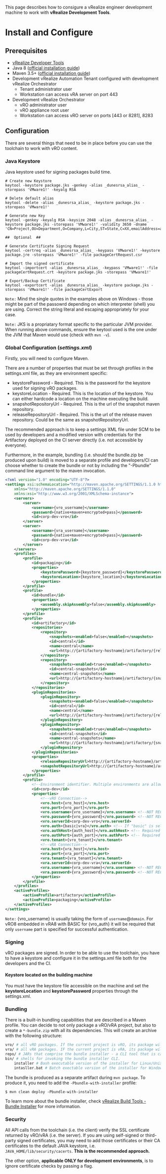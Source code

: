 This page describes how to consigure a vRealize engineer development machine to work with **vRealize Development Tools**.

# Install and Configure

## Prerequisites

-   [vRealize Developer Tools](https://marketplace.visualstudio.com/items?itemName=vmware-pscoe.vrealize-developer-tools)
-   Java 8 ([official installation guide](https://www.java.com/en/download/help/download_options.xml))
-   Maven 3.5+ ([official installation guide](https://maven.apache.org/install.html))
-   Development vRealize Automation Tenant configured with development vRealize Orchestrator
    -   Tenant administrator user
    -   Workstation can access vRA server on port 443
-   Development vRealize Orchestrator
    -   vRO administrator user
    -   vRO appliance root user
    -   Workstation can access vRO server on ports [443 or 8281], 8283

## Configuration

There are several things that need to be in place before you can use the toolchain to work with vRO content.

### Java Keystore

Java keystore used for signing packages build time.

```
# Create new Keystore
keytool -keystore package.jks -genkey -alias _dunesrsa_alias_ -storepass 'VMware1!' -keyalg RSA

# Delete default alias
keytool -delete -alias _dunesrsa_alias_ -keystore package.jks -storepass 'VMware1!'

# Generate new Key
keytool -genkey -keyalg RSA -keysize 2048 -alias _dunesrsa_alias_ -keystore package.jks -storepass 'VMware1!' -validity 3650 -dname 'CN=Project,OU=Department,O=Company,L=City,ST=State,C=XX,emailAddress=administrator@vsphere.local'

##  Optional  ##

# Generate Certificate Signing Request
keytool -certreq -alias _dunesrsa_alias_ -keypass 'VMware1!' -keystore package.jre -storepass 'VMware1!' -file packageCertRequest.csr

# Import the signed certificate
keytool -importcert -alias _dunesrsa_alias_ -keypass 'VMware1!' -file packageCertRequest.crt -keystore package.jks -storepass 'VMware1!'

# Export/Backup Certificate
keytool -exportcert -alias _dunesrsa_alias_ -keystore package.jks -storepass 'VMware1!' -file packageCertExport
```

`Note:` Mind the single quotes in the examples above on Windows - those might be part of the passowrd depending on which interpreter (shell) you are using. Correct the string literal and escaping appropriately for your case.

`Note:` JKS is a propriatary format specific to the particular JVM provider. When running above commands, ensure the keytool used is the one under the JVM that Maven would use (check with `mvn -v`).

### Global Configuration (_settings.xml_)

Firstly, you will need to configure Maven.

There are a number of properties that must be set through profiles in the settings.xml file, as they are environment specific:

-   keystorePassword - Required. This is the password for the keystore used for signing vRO packages.
-   keystoreLocation - Required. This is the location of the keystore. You can either hardcode a location on the machine executing the build.
-   snapshotRepositoryUrl - Required. This is the url of the snapshot maven repository.
-   releaseRepositoryUrl - Required. This is the url of the release maven repository. Could be the same as snapshotRepositoryUrl.

The recommended approach is to keep a settings XML file under SCM to be used by developers and a modified version with credentials for the Artifactory deployed on the CI server directly (i.e. not accessible by everyone).

Furthermore, in the example, bundling (i.e. should the bundle.zip be produced upon build) is moved to a separate profile
and developers/CI can choose whether to create the bundle or not by including the "-Pbundle" command line argument
to the maven invocation.

```xml
<?xml version="1.0" encoding="UTF-8"?>
<settings xsi:schemaLocation="http://maven.apache.org/SETTINGS/1.1.0 http://maven.apache.org/xsd/settings-1.1.0.xsd"
    xmlns="http://maven.apache.org/SETTINGS/1.1.0"
    xmlns:xsi="http://www.w3.org/2001/XMLSchema-instance">
    <servers>
        <server>
            <username>{vro_username}</username>
            <password>{native+maven+encrypted+pass}</password>
            <id>corp-dev-vro</id>
        </server>
        <server>
            <username>{vra_username}</username>
            <password>{native+maven+encrypted+pass}</password>
            <id>corp-dev-vra</id>
        </server>
    </servers>
    <profiles>
        <profile>
            <id>packaging</id>
            <properties>
                <keystorePassword>{keystore_password}</keystorePassword>
                <keystoreLocation>{keystore_location}</keystoreLocation>
            </properties>
        </profile>
        <profile>
            <id>bundle</id>
            <properties>
                <assembly.skipAssembly>false</assembly.skipAssembly>
            </properties>
        </profile>
        <profile>
            <id>artifactory</id>
            <repositories>
                <repository>
                    <snapshots><enabled>false</enabled></snapshots>
                    <id>central</id>
                    <name>central</name>
                    <url>http://{artifactory-hostname}/artifactory/{release_repository}</url>
                </repository>
                <repository>
                    <snapshots><enabled>true</enabled></snapshots>
                    <id>central-snapshots</id>
                    <name>central-snapshots</name>
                    <url>http://{artifactory-hostname}/artifactory/{snapshot_repository}</url>
                </repository>
            </repositories>
            <pluginRepositories>
                <pluginRepository>
                    <snapshots><enabled>false</enabled></snapshots>
                    <id>central</id>
                    <name>central</name>
                    <url>http://{artifactory-hostname}/artifactory/{release_repository}</url>
                </pluginRepository>
                <pluginRepository>
                    <snapshots><enabled>true</enabled></snapshots>
                    <id>central-snapshots</id>
                    <name>central-snapshots</name>
                    <url>http://{artifactory-hostname}/artifactory/{snapshot_repository}</url>
                </pluginRepository>
            </pluginRepositories>
            <properties>
                <releaseRepositoryUrl>http://{artifactory-hostname}/artifactory/{release_repository}</releaseRepositoryUrl>
                <snapshotRepositoryUrl>http://{artifactory-hostname}/artifactory/{snapshot_repository}</snapshotRepositoryUrl>
            </properties>
        </profile>
        <profile>
            <!--Environment identifier. Multiple environments are allowed by configuring multiple profiles -->
            <id>corp-dev</id>
            <properties>
                <!--vRO Connection-->
                <vro.host>{vro_host}</vro.host>
                <vro.port>{vro_port}</vro.port>
                <vro.username>{vro_username}</vro.username> <!--NOT RECOMMENDED USE vro.serverId and encrypted credentials-->
                <vro.password>{vro_password}</vro.password> <!--NOT RECOMMENDED USE vro.serverId and encrypted credentials-->
                <vro.serverId>corp-dev-vro</vro.serverId>
                <vro.auth>{basic|vra}</vro.auth> <!-- If "basic" is selected here, ensure com.vmware.o11n.sso.basic-authentication.enabled=true System Property is set in vRO -->
                <vro.authHost>{auth_host}</vro.authHost> <!-- Required for external vRO instances when vra auth is used -->
                <vro.authPort>{auth_port}</vro.authPort> <!-- Required for external vRO instances when vra auth is used -->
                <vro.tenant>{vro_tenant}</vro.tenant>
                <!--vRA Connection-->
                <vra.host>{vra_host}</vra.host>
                <vra.port>{vra_port}</vra.port>
                <vra.tenant>{vra_tenant}</vra.tenant>
                <vra.serverId>corp-dev-vra</vra.serverId>
                <vra.username>{vra_username}</vra.username> <!--NOT RECOMMENDED USE vra.serverId and encrypted credentials-->
                <vra.password>{vra_password}</vra.password> <!--NOT RECOMMENDED USE vra.serverId and encrypted credentials-->
            </properties>
        </profile>
    </profiles>
    <activeProfiles>
        <activeProfile>artifactory</activeProfile>
        <activeProfile>packaging</activeProfile>
    </activeProfiles>
</settings>
```

`Note:` {vro_username} is usually taking the form of `username`@`domain`. For vRO8 embedded in vRA8 with BASIC for {vro_auth} it will be required that only `username` part is specified for successful authentication.

### Signing

vRO packages are signed. In order to be able to use the toolchain, you have to have a keystore and
configure it in the settings.xml file both for the developers and the CI.

#### Keystore located on the building machine

You must have the keystore file accessible on the machine and set the **keystoreLocation** and **keystorePassword** properties through the settings.xml.

### Bundling

There is a built-in bundling capabilities that are described in a Maven profile. You can decide to not only package a vRO/vRA project, but also to create a `*-bundle.zip` with all its dependencies. This will create an archive with the following structure:

```sh
vro/ # all vRO packages. If the current project is vRO, its package will be here as well.
vra/ # all vRA packages. IF the current project is vRA, its package will be here as well.
repo/ # JARs that comprise the bundle installer - a CLI tool that is capable of importing the whole bundle to a target environment.
bin/ # shells for invoking the bundle installer CLI.
    installer # Bash executable version of the installer for Linux/Unix/macOS
    intasller.bat # Batch exectable version of the installer for Windows
```

The bundle is produced as a separate artifact during `mvn package`. To produce it, you need to add the `-Pbundle-with-installer` profile:

```
$ mvn clean deploy -Pbundle-with-installer
```

To learn more about the bundle installer, check [vRealize Build Tools - Bundle Installer](./use-bundle-installer.md) for more information.

### Security

All API calls from the toolchain (i.e. the client) verify the SSL certificate
returned by vRO/vRA (i.e. the server). If you are using self-signed or third-party signed certificates, you may need to
add those certificates or their CA certificates to the default JAVA keystore, i.e. `JAVA_HOME/lib/security/cacerts`. **This is the recommended approach.**

The other option, **applicable ONLY for development environments**, is to ignore certificate checks by passing a flag.
